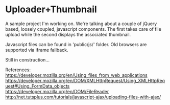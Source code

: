 # Uploader+Thumbnail
A sample project I'm working on. We're talking about a couple of jQuery based, loosely coupled, javascript components.
The first takes care of file upload while the second displays the associated thumbnail.

Javascript files can be found in 'public/js/' folder.
Old browsers are supported via iframe fallback.

Still in construction...

References:
https://developer.mozilla.org/en/Using_files_from_web_applications
https://developer.mozilla.org/en/DOM/XMLHttpRequest/Using_XMLHttpRequest#Using_FormData_objects
https://developer.mozilla.org/en/DOM/FileReader
http://net.tutsplus.com/tutorials/javascript-ajax/uploading-files-with-ajax/